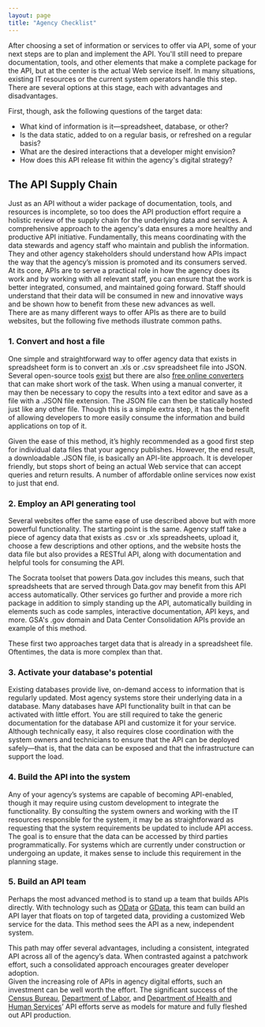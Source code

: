 ```yaml
---
layout: page
title: "Agency Checklist"
---
```


After choosing a set of information or services to offer via API, some of your next steps are to plan and implement the API. You'll still need to prepare documentation, tools, and other elements that make a complete package for the API, but at the center is the actual Web service itself. In many situations, existing IT resources or the current system operators handle this step. There are several options at this stage, each with advantages and disadvantages.

First, though, ask the following questions of the target data:  

* What kind of information is it—spreadsheet, database, or other?  
* Is the data static, added to on a regular basis, or refreshed on a regular basis?
* What are the desired interactions that a developer might envision?  
* How does this API release fit within the agency's digital strategy?  

## The API Supply Chain

Just as an API without a wider package of documentation, tools, and resources is incomplete, so too does the API production effort require a holistic review of the supply chain for the underlying data and services. A comprehensive approach to the agency's data ensures a more healthy and productive API initiative. Fundamentally, this means coordinating with the data stewards and agency staff who maintain and publish the information. They and other agency stakeholders should understand how APIs impact the way that the agency’s mission is promoted and its consumers served.    
At its core, APIs are to serve a practical role in how the agency does its work and by working with all relevant staff, you can ensure that the work is better integrated, consumed, and maintained going forward. Staff should understand that their data will be consumed in new and innovative ways and be shown how to benefit from these new advances as well.    
There are as many different ways to offer APIs as there are to build websites, but the following five methods illustrate common paths. 

### 1. Convert and host a file

One simple and straightforward way to offer agency data that exists in spreadsheet form is to convert an .xls or .csv spreadsheet file into JSON. Several open-source tools [exist](https://www.google.com/search?q=csv+to+json+open+source) but there are also [free online converters](http://stackoverflow.com/questions/662859/converting-csv-xls-to-json) that can make short work of the task. When using a manual converter, it may then be necessary to copy the results into a text editor and save as a file with a .JSON file extension. The JSON file can then be statically hosted just like any other file. Though this is a simple extra step, it has the benefit of allowing developers to more easily consume the information and build applications on top of it.   

Given the ease of this method, it’s highly recommended as a good first step for individual data files that your agency publishes. However, the end result, a downloadable .JSON file, is basically an API-lite approach. It is developer friendly, but stops short of being an actual Web service that can accept queries and return results. A number of affordable online services now exist to just that end. 

### 2. Employ an API generating tool

Several websites offer the same ease of use described above but with more powerful functionality. The starting point is the same. Agency staff take a piece of agency data that exists as .csv or .xls spreadsheets, upload it, choose a few descriptions and other options, and the website hosts the data file but also provides a RESTful API, along with documentation and helpful tools for consuming the API.    

The Socrata toolset that powers Data.gov includes this means, such that spreadsheets that are served through Data.gov may benefit from this API access automatically. Other services go further and provide a more rich package in addition to simply standing up the API, automatically building in elements such as code samples, interactive documentation, API keys, and more. GSA's .gov domain and Data Center Consolidation APIs provide an example of this method.    

These first two approaches target data that is already in a spreadsheet file. Oftentimes, the data is more complex than that. 

### 3. Activate your database's potential

Existing databases provide live, on-demand access to information that is regularly updated. Most agency systems store their underlying data in a database. Many databases have API functionality built in that can be activated with little effort. You are still required to take the generic documentation for the database API and customize it for your service. Although technically easy, it also requires close coordination with the system owners and technicians to ensure that the API can be deployed safely—that is, that the data can be exposed and that the infrastructure can support the load.  
### 4. Build the API into the system

Any of your agency’s systems are capable of becoming API-enabled, though it may require using custom development to integrate the functionality. By consulting the system owners and working with the IT resources responsible for the system, it may be as straightforward as requesting that the system requirements be updated to include API access. The goal is to ensure that the data can be accessed by third parties programmatically. For systems which are currently under construction or undergoing an update, it makes sense to include this requirement in the planning stage.

### 5. Build an API team

Perhaps the most advanced method is to stand up a team that builds APIs directly. With technology such as [OData](http://www.odata.org/) or [GData](https://developers.google.com/gdata/), this team can build an API layer that floats on top of targeted data, providing a customized Web service for the data. This method sees the API as a new, independent system.

This path may offer several advantages, including a consistent, integrated API across all of the agency’s data. When contrasted against a patchwork effort, such a consolidated approach encourages greater developer adoption.  
Given the increasing role of APIs in agency digital efforts, such an investment can be well worth the effort. The significant success of the [Census Bureau](http://www.census.gov/developers), [Department of Labor](http://www.developer.dol.gov), and [Department of Health and Human Services](http://www.healthdata.gov)’ API efforts serve as models for mature and fully fleshed out API production.

